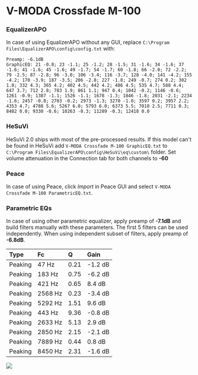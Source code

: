 # V-MODA Crossfade M-100

### EqualizerAPO
In case of using EqualizerAPO without any GUI, replace `C:\Program Files\EqualizerAPO\config\config.txt`
with:
```
Preamp: -6.1dB
GraphicEQ: 21 -0.8; 23 -1.1; 25 -1.2; 28 -1.5; 31 -1.6; 34 -1.6; 37 -1.6; 41 -1.6; 45 -1.6; 49 -1.7; 54 -1.7; 60 -1.8; 66 -2.0; 72 -2.2; 79 -2.5; 87 -2.8; 96 -3.0; 106 -3.4; 116 -3.7; 128 -4.0; 141 -4.2; 155 -4.2; 170 -3.9; 187 -3.5; 206 -2.8; 227 -1.8; 249 -0.7; 274 0.2; 302 1.8; 332 4.3; 365 4.2; 402 4.5; 442 4.2; 486 4.5; 535 4.7; 588 4.4; 647 3.7; 712 2.8; 783 1.9; 861 1.1; 947 0.4; 1042 -0.2; 1146 -0.6; 1261 -0.9; 1387 -1.1; 1526 -1.1; 1678 -1.3; 1846 -1.8; 2031 -2.1; 2234 -1.6; 2457 -0.8; 2703 -0.2; 2973 -1.3; 3270 -1.0; 3597 0.2; 3957 2.2; 4353 4.7; 4788 5.6; 5267 6.0; 5793 6.0; 6373 5.5; 7010 2.5; 7711 0.3; 8482 0.0; 9330 -0.6; 10263 -0.3; 11289 -0.3; 12418 0.0
```

### HeSuVi
HeSuVi 2.0 ships with most of the pre-processed results. If this model can't be found in HeSuVi add
`V-MODA Crossfade M-100 GraphicEQ.txt` to `C:\Program Files\EqualizerAPO\config\HeSuVi\eq\custom\` folder.
Set volume attenuation in the Connection tab for both channels to **-60**

### Peace
In case of using Peace, click *Import* in Peace GUI and select `V-MODA Crossfade M-100 ParametricEQ.txt`.

### Parametric EQs
In case of using other parametric equalizer, apply preamp of **-7.1dB** and build filters manually
with these parameters. The first 5 filters can be used independently.
When using independent subset of filters, apply preamp of **-6.8dB**.

| Type    | Fc      |    Q | Gain    |
|:--------|:--------|:-----|:--------|
| Peaking | 47 Hz   | 0.21 | -1.2 dB |
| Peaking | 183 Hz  | 0.75 | -6.2 dB |
| Peaking | 421 Hz  | 0.65 | 8.4 dB  |
| Peaking | 2568 Hz | 0.23 | -3.4 dB |
| Peaking | 5292 Hz | 1.51 | 9.6 dB  |
| Peaking | 443 Hz  | 9.36 | -0.8 dB |
| Peaking | 2633 Hz | 5.13 | 2.9 dB  |
| Peaking | 2850 Hz | 2.15 | -2.1 dB |
| Peaking | 7889 Hz | 0.44 | 0.8 dB  |
| Peaking | 8450 Hz | 2.31 | -1.6 dB |

![](https://raw.githubusercontent.com/jaakkopasanen/AutoEq/master/results/rtings/avg/V-MODA%20Crossfade%20M-100/V-MODA%20Crossfade%20M-100.png)